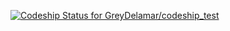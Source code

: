 [ ![Codeship Status for GreyDelamar/codeship_test](https://codeship.com/projects/86b45d00-5745-0134-0f94-525b9a297c62/status?branch=master)](https://codeship.com/projects/172544)
